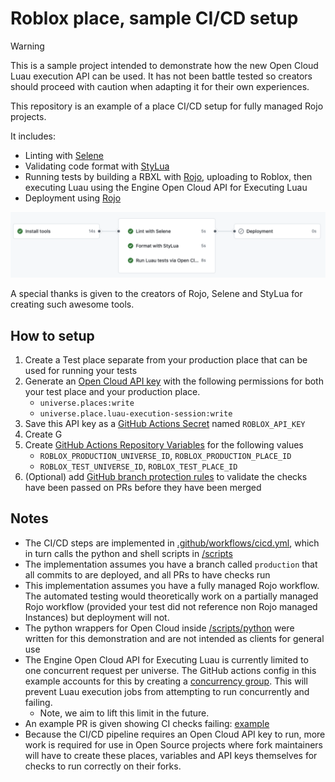 # Roblox place, sample CI/CD setup

> [!WARNING]  
> This is a sample project intended to demonstrate how the new Open Cloud Luau execution API can be used. It has not been battle tested so creators should proceed with caution when adapting it for their own experiences.

This repository is an example of a place CI/CD setup for fully managed Rojo projects.

It includes:

- Linting with [Selene](https://github.com/Kampfkarren/selene)
- Validating code format with [StyLua](https://github.com/JohnnyMorganz/StyLua)
- Running tests by building a RBXL with [Rojo](https://github.com/rojo-rbx/rojo), uploading to Roblox, then executing Luau using the Engine Open Cloud API for Executing Luau
- Deployment using [Rojo](https://github.com/rojo-rbx/rojo)

![A screenshot of the CI/CD steps in sequence](screenshot.png)

A special thanks is given to the creators of Rojo, Selene and StyLua for creating such awesome tools.

## How to setup

1. Create a Test place separate from your production place that can be used for running your tests
2. Generate an [Open Cloud API key](https://create.roblox.com/docs/cloud/open-cloud/api-keys) with the following permissions for both your test place and your production place.
    - `universe.places:write` 
    - `universe.place.luau-execution-session:write`
3. Save this API key as a [GitHub Actions Secret](https://docs.github.com/en/actions/security-for-github-actions/security-guides/using-secrets-in-github-actions) named `ROBLOX_API_KEY` 
4. Create G
5. Create [GitHub Actions Repository Variables](https://docs.github.com/en/actions/writing-workflows/choosing-what-your-workflow-does/store-information-in-variables) for the following values 
    - `ROBLOX_PRODUCTION_UNIVERSE_ID`, `ROBLOX_PRODUCTION_PLACE_ID`
    - `ROBLOX_TEST_UNIVERSE_ID`, `ROBLOX_TEST_PLACE_ID`
6. (Optional) add [GitHub branch protection rules](https://docs.github.com/en/repositories/configuring-branches-and-merges-in-your-repository/managing-protected-branches/managing-a-branch-protection-rule) to validate the checks have been passed on PRs before they have been merged

## Notes

* The CI/CD steps are implemented in [.github/workflows/cicd.yml](.github/workflows/cicd.yml), which in turn calls the python and shell scripts in [/scripts](/scripts)
* The implementation assumes you have a branch called `production` that all commits to are deployed, and all PRs to have checks run
* This implementation assumes you have a fully managed Rojo workflow. The automated testing would theoretically work on a partially managed Rojo workflow (provided your test did not reference non Rojo managed Instances) but deployment will not.
* The python wrappers for Open Cloud inside [/scripts/python](/scripts/python) were written for this demonstration and are not intended as clients for general use
* The Engine Open Cloud API for Executing Luau is currently limited to one concurrent request per universe. The GitHub actions config in this example accounts for this by creating a [concurrency group](https://docs.github.com/en/actions/writing-workflows/choosing-what-your-workflow-does/control-the-concurrency-of-workflows-and-jobs). This will prevent Luau execution jobs from attempting to run concurrently and failing.
  * Note, we aim to lift this limit in the future.
* An example PR is given showing CI checks failing: [example](https://github.com/Roblox/place-ci-cd-demo/pull/1)
* Because the CI/CD pipeline requires an Open Cloud API key to run, more work is required for use in Open Source projects where fork maintainers will have to create these places, variables and API keys themselves for checks to run correctly on their forks.